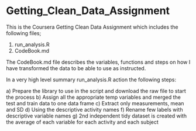 # Getting_Clean_Data_Assignment
This is the Coursera Getting Clean Data Assignment which includes the following files;

1. run_analysis.R
2. CodeBook.md

The CodeBook.md file describes the variables, functions and steps on how I have transformed the data to be able to use as instructed.

In a very high level summary run_analysis.R action the following steps:

a)  Prepare the library to use in the script and download the raw file to start the process
b)  Assign all the appropriate temp variables and merged the test and train data to one data frame
c)  Extract only measurements, mean and SD
d)  Using the descriptive activity names
f)  Rename few labels with descriptive variable names
g)  2nd independent tidy dataset is created with the average of each variable for each activity and each subject